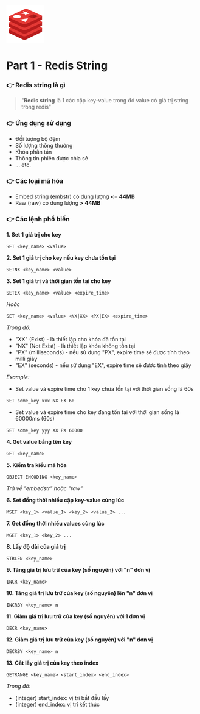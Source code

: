 ![logo](./images/redis-logo.png)

# Part 1 - Redis String

### 👉 Redis string là gì

> "**Redis string** là 1 các cặp key-value trong đó value có giá trị string trong redis"

### 👉 Ứng dụng sử dụng

- Đối tượng bộ đệm
- Số lượng thông thường
- Khóa phân tán
- Thông tin phiên được chia sẻ
- ... etc.

### 👉 Các loại mã hóa

- Embed string (embstr) có dung lượng **<= 44MB**
- Raw (raw) có dung lượng **> 44MB**

### 👉 Các lệnh phổ biến

**1. Set 1 giá trị cho key**

```shell
SET <key_name> <value>
```

**2. Set 1 giá trị cho key nếu key chưa tồn tại**

```shell
SETNX <key_name> <value>
```

**3. Set 1 giá trị và thời gian tồn tại cho key**

```shell
SETEX <key_name> <value> <expire_time>
```

_Hoặc_

```shell
SET <key_name> <value> <NX|XX> <PX|EX> <expire_time>
```

_Trong đó:_

- "XX" (Exist) - là thiết lập cho khóa đã tồn tại
- "NX" (Not Exist) - là thiết lập khóa không tồn tại
- "PX" (milliseconds) - nếu sử dụng "PX", expire time sẽ được tính theo milli giây
- "EX" (seconds) - nếu sử dụng "EX", expire time sẽ được tính theo giây

_Example:_

- Set value và expire time cho 1 key chưa tồn tại với thời gian sống là 60s

```shell
SET some_key xxx NX EX 60
```

- Set value và expire time cho key đang tồn tại với thời gian sống là 60000ms (60s)

```shell
SET some_key yyy XX PX 60000
```

**4. Get value bằng tên key**

```shell
GET <key_name>
```

**5. Kiểm tra kiểu mã hóa**

```shell
OBJECT ENCODING <key_name>
```

_Trả về "embedstr" hoặc "raw"_

**6. Set đồng thời nhiều cặp key-value cùng lúc**

```shell
MSET <key_1> <value_1> <key_2> <value_2> ...
```

**7. Get đồng thời nhiều values cùng lúc**

```shell
MGET <key_1> <key_2> ...
```

**8. Lấy độ dài của giá trị**

```shell
STRLEN <key_name>
```

**9. Tăng giá trị lưu trữ của key (số nguyên) với "n" đơn vị**

```shell
INCR <key_name>
```

**10. Tăng giá trị lưu trữ của key (số nguyên) lên "n" đơn vị**

```shell
INCRBY <key_name> n
```

**11. Giảm giá trị lưu trữ của key (số nguyên) với 1 đơn vị**

```shell
DECR <key_name>
```

**12. Giảm giá trị lưu trữ của key (số nguyên) với "n" đơn vị**

```shell
DECRBY <key_name> n
```

**13. Cắt lấy giá trị của key theo index**

```shell
GETRANGE <key_name> <start_index> <end_index>
```

_Trong đó:_

- (integer) start_index: vị trí bắt đầu lấy
- (integer) end_index: vị trí kết thúc
